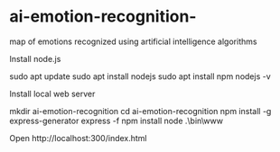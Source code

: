 # ai-emotion-recognition-
map of emotions recognized using artificial intelligence algorithms


Install node.js

sudo apt update
sudo apt install nodejs
sudo apt install npm
nodejs -v

Install local web server

mkdir ai-emotion-recognition
cd ai-emotion-recognition
npm install -g express-generator
express -f
npm install
node .\bin\www

Open
http://localhost:300/index.html


